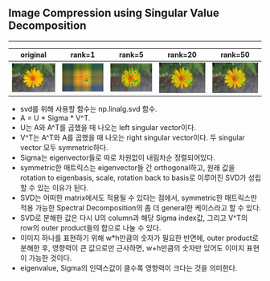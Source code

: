 ## Image Compression using Singular Value Decomposition
---

|original|rank=1|rank=5|rank=20|rank=50|
|:-:|:-:|:-:|:-:|:-:|
|![original](img/flower.jpg)|![rank=1](img/flower_rank_approximation_rank=1.jpg)|![rank=5](img/flower_rank_approximation_rank=5.jpg)|![rank=20](img/flower_rank_approximation_rank=20.jpg)|![rank=50](img/flower_rank_approximation_rank=50.jpg)|



- svd를 위해 사용할 함수는 np.linalg.svd 함수. 
- A = U * Sigma * V^T. 
- U는 A와 A^T를 곱했을 때 나오는 left singular vector이다. 
- V^T는 A^T와 A를 곱했을 때 나오는 right singular vector이다. 두 singular vector 모두 symmetric하다.
- Sigma는 eigenvector들로 따로 차원없이 내림차순 정렬되어있다.
- symmetric한 매트릭스는 eigenvector들 간 orthogonal하고, 원래 값을 rotation to eigenbasis, scale, rotation back to basis로 이루어진 SVD가 성립할 수 있는 이유가 된다.
- SVD는 어떠한 matrix에서도 적용될 수 있다는 점에서, symmetric한 매트릭스만 적용 가능한 Spectral Decomposition의 좀 더 general한 케이스라고 할 수 있다.
- SVD로 분해한 값은 다시 U의 column과 해당 Sigma index값, 그리고 V^T의 row의 outer product들의 합으로 나눌 수 있다.
- 이미지 하나를 표현하기 위해 w*h만큼의 숫자가 필요한 반면에, outer product로 분해한 후, 영향력이 큰 값으로만 근사하면, w+h만큼의 숫자만 있어도 이미지 표현이 가능한 것이다.
- eigenvalue, Sigma의 인덱스값이 클수록 영향력이 크다는 것을 의미한다.

